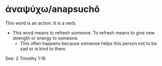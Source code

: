 # ἀναψύχω/anapsuchō
This word is an action. It is a verb.
* This word means to refresh someone. To refresh means to give new strength or energy to someone.
    * This often happens because someone helps this person not to be sad or is kind to them.

See: 2 Timothy 1:16
